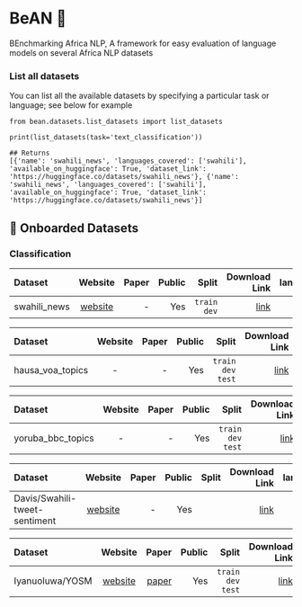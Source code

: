# BeAN 🫘
BEnchmarking Africa NLP, A framework for easy evaluation of language models on several Africa NLP datasets


### List all datasets

You can list all the available datasets by specifying a particular task or language; see below for example

```python3
from bean.datasets.list_datasets import list_datasets

print(list_datasets(task='text_classification'))

## Returns
[{'name': 'swahili_news', 'languages_covered': ['swahili'], 'available_on_huggingface': True, 'dataset_link': 'https://huggingface.co/datasets/swahili_news'}, {'name': 'swahili_news', 'languages_covered': ['swahili'], 'available_on_huggingface': True, 'dataset_link': 'https://huggingface.co/datasets/swahili_news'}]
```

## 🫘 Onboarded Datasets

### Classification

| Dataset     | Website | Paper    | Public | Split | Download Link| languages |
| :---        |    :----:   |          ---: |  ---: |  ---: |  ---: | ---: |
| swahili_news      | [website](https://doi.org/10.5281/zenodo.5514203)       | -   | Yes | `train` `dev` | [link](https://huggingface.co/datasets/swahili_news) | `sw` |

| Dataset     | Website | Paper    | Public | Split | Download Link| languages |
| :---        |    :----:   |          ---: |  ---: |  ---: |  ---: | ---: |
| hausa_voa_topics      | -   | -   | Yes | `train` `dev` `test` | [link](https://huggingface.co/datasets/hausa_voa_topics) | `ha` |

| Dataset     | Website | Paper    | Public | Split | Download Link| languages |
| :---        |    :----:   |          ---: |  ---: |  ---: |  ---: | ---: |
| yoruba_bbc_topics      | -   | -   | Yes | `train` `dev` `test` | [link](https://huggingface.co/datasets/yoruba_bbc_topics) | `yo` |

| Dataset     | Website | Paper    | Public | Split | Download Link| languages |
| :---        |    :----:   |          ---: |  ---: |  ---: |  ---: | ---: |
| Davis/Swahili-tweet-sentiment      | [website](https://github.com/Davisy/Swahili-Tweet-Sentiment-Analysis-App)       | -   | Yes | | [link](https://huggingface.co/datasets/Davis/Swahili-tweet-sentiment) | `sw` |

| Dataset     | Website | Paper    | Public | Split | Download Link| languages |
| :---        |    :----:   |          ---: |  ---: |  ---: |  ---: | ---: |
| Iyanuoluwa/YOSM      | [website](https://github.com/IyanuSh/YOSM)       | [paper](https://arxiv.org/abs/2204.09711)   | Yes | `train` `dev` `test` | [link](https://huggingface.co/datasets/Iyanuoluwa/YOSM) | `yo` |

